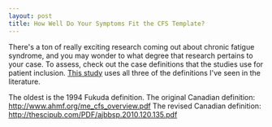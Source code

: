 ```yaml
---
layout: post
title: How Well Do Your Symptoms Fit the CFS Template?
---
```


There's a ton of really exciting research coming out about chronic fatigue syndrome, and you may wonder to what degree that research pertains to your case. To assess, check out the case definitions that the studies use for patient inclusion. [This study](http://www.ncbi.nlm.nih.gov/pmc/articles/PMC4465185/pdf/1400121.pdf) uses all three of the definitions I've seen in the literature. 

The oldest is the 1994 Fukuda definition.
The original Canadian definition: http://www.ahmf.org/me_cfs_overview.pdf
The revised Canadian definition: http://thescipub.com/PDF/ajbbsp.2010.120.135.pdf


